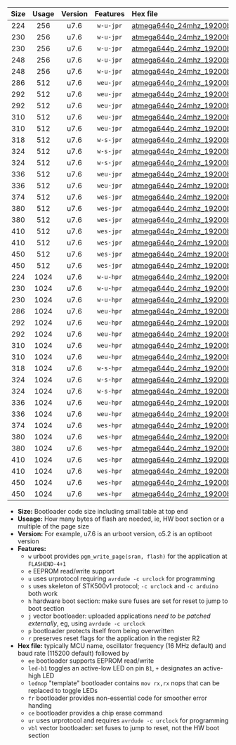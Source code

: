 |Size|Usage|Version|Features|Hex file|
|:-:|:-:|:-:|:-:|:--|
|224|256|u7.6|`w-u-jpr`|[atmega644p_24mhz_19200bps_ur_vbl.hex](https://raw.githubusercontent.com/stefanrueger/urboot/main/atmega644p_24mhz_19200bps_ur_vbl.hex)|
|230|256|u7.6|`w-u-jpr`|[atmega644p_24mhz_19200bps_led+b0_ur_vbl.hex](https://raw.githubusercontent.com/stefanrueger/urboot/main/atmega644p_24mhz_19200bps_led+b0_ur_vbl.hex)|
|230|256|u7.6|`w-u-jpr`|[atmega644p_24mhz_19200bps_lednop_ur_vbl.hex](https://raw.githubusercontent.com/stefanrueger/urboot/main/atmega644p_24mhz_19200bps_lednop_ur_vbl.hex)|
|248|256|u7.6|`w-u-jpr`|[atmega644p_24mhz_19200bps_led+b0_fr_ur_vbl.hex](https://raw.githubusercontent.com/stefanrueger/urboot/main/atmega644p_24mhz_19200bps_led+b0_fr_ur_vbl.hex)|
|248|256|u7.6|`w-u-jpr`|[atmega644p_24mhz_19200bps_lednop_fr_ur_vbl.hex](https://raw.githubusercontent.com/stefanrueger/urboot/main/atmega644p_24mhz_19200bps_lednop_fr_ur_vbl.hex)|
|286|512|u7.6|`weu-jpr`|[atmega644p_24mhz_19200bps_ee_ur_vbl.hex](https://raw.githubusercontent.com/stefanrueger/urboot/main/atmega644p_24mhz_19200bps_ee_ur_vbl.hex)|
|292|512|u7.6|`weu-jpr`|[atmega644p_24mhz_19200bps_ee_led+b0_ur_vbl.hex](https://raw.githubusercontent.com/stefanrueger/urboot/main/atmega644p_24mhz_19200bps_ee_led+b0_ur_vbl.hex)|
|292|512|u7.6|`weu-jpr`|[atmega644p_24mhz_19200bps_ee_lednop_ur_vbl.hex](https://raw.githubusercontent.com/stefanrueger/urboot/main/atmega644p_24mhz_19200bps_ee_lednop_ur_vbl.hex)|
|310|512|u7.6|`weu-jpr`|[atmega644p_24mhz_19200bps_ee_led+b0_fr_ur_vbl.hex](https://raw.githubusercontent.com/stefanrueger/urboot/main/atmega644p_24mhz_19200bps_ee_led+b0_fr_ur_vbl.hex)|
|310|512|u7.6|`weu-jpr`|[atmega644p_24mhz_19200bps_ee_lednop_fr_ur_vbl.hex](https://raw.githubusercontent.com/stefanrueger/urboot/main/atmega644p_24mhz_19200bps_ee_lednop_fr_ur_vbl.hex)|
|318|512|u7.6|`w-s-jpr`|[atmega644p_24mhz_19200bps_vbl.hex](https://raw.githubusercontent.com/stefanrueger/urboot/main/atmega644p_24mhz_19200bps_vbl.hex)|
|324|512|u7.6|`w-s-jpr`|[atmega644p_24mhz_19200bps_led+b0_vbl.hex](https://raw.githubusercontent.com/stefanrueger/urboot/main/atmega644p_24mhz_19200bps_led+b0_vbl.hex)|
|324|512|u7.6|`w-s-jpr`|[atmega644p_24mhz_19200bps_lednop_vbl.hex](https://raw.githubusercontent.com/stefanrueger/urboot/main/atmega644p_24mhz_19200bps_lednop_vbl.hex)|
|336|512|u7.6|`weu-jpr`|[atmega644p_24mhz_19200bps_ee_led+b0_fr_ce_ur_vbl.hex](https://raw.githubusercontent.com/stefanrueger/urboot/main/atmega644p_24mhz_19200bps_ee_led+b0_fr_ce_ur_vbl.hex)|
|336|512|u7.6|`weu-jpr`|[atmega644p_24mhz_19200bps_ee_lednop_fr_ce_ur_vbl.hex](https://raw.githubusercontent.com/stefanrueger/urboot/main/atmega644p_24mhz_19200bps_ee_lednop_fr_ce_ur_vbl.hex)|
|374|512|u7.6|`wes-jpr`|[atmega644p_24mhz_19200bps_ee_vbl.hex](https://raw.githubusercontent.com/stefanrueger/urboot/main/atmega644p_24mhz_19200bps_ee_vbl.hex)|
|380|512|u7.6|`wes-jpr`|[atmega644p_24mhz_19200bps_ee_led+b0_vbl.hex](https://raw.githubusercontent.com/stefanrueger/urboot/main/atmega644p_24mhz_19200bps_ee_led+b0_vbl.hex)|
|380|512|u7.6|`wes-jpr`|[atmega644p_24mhz_19200bps_ee_lednop_vbl.hex](https://raw.githubusercontent.com/stefanrueger/urboot/main/atmega644p_24mhz_19200bps_ee_lednop_vbl.hex)|
|410|512|u7.6|`wes-jpr`|[atmega644p_24mhz_19200bps_ee_led+b0_fr_vbl.hex](https://raw.githubusercontent.com/stefanrueger/urboot/main/atmega644p_24mhz_19200bps_ee_led+b0_fr_vbl.hex)|
|410|512|u7.6|`wes-jpr`|[atmega644p_24mhz_19200bps_ee_lednop_fr_vbl.hex](https://raw.githubusercontent.com/stefanrueger/urboot/main/atmega644p_24mhz_19200bps_ee_lednop_fr_vbl.hex)|
|450|512|u7.6|`wes-jpr`|[atmega644p_24mhz_19200bps_ee_led+b0_fr_ce_vbl.hex](https://raw.githubusercontent.com/stefanrueger/urboot/main/atmega644p_24mhz_19200bps_ee_led+b0_fr_ce_vbl.hex)|
|450|512|u7.6|`wes-jpr`|[atmega644p_24mhz_19200bps_ee_lednop_fr_ce_vbl.hex](https://raw.githubusercontent.com/stefanrueger/urboot/main/atmega644p_24mhz_19200bps_ee_lednop_fr_ce_vbl.hex)|
|224|1024|u7.6|`w-u-hpr`|[atmega644p_24mhz_19200bps_ur.hex](https://raw.githubusercontent.com/stefanrueger/urboot/main/atmega644p_24mhz_19200bps_ur.hex)|
|230|1024|u7.6|`w-u-hpr`|[atmega644p_24mhz_19200bps_led+b0_ur.hex](https://raw.githubusercontent.com/stefanrueger/urboot/main/atmega644p_24mhz_19200bps_led+b0_ur.hex)|
|230|1024|u7.6|`w-u-hpr`|[atmega644p_24mhz_19200bps_lednop_ur.hex](https://raw.githubusercontent.com/stefanrueger/urboot/main/atmega644p_24mhz_19200bps_lednop_ur.hex)|
|286|1024|u7.6|`weu-hpr`|[atmega644p_24mhz_19200bps_ee_ur.hex](https://raw.githubusercontent.com/stefanrueger/urboot/main/atmega644p_24mhz_19200bps_ee_ur.hex)|
|292|1024|u7.6|`weu-hpr`|[atmega644p_24mhz_19200bps_ee_led+b0_ur.hex](https://raw.githubusercontent.com/stefanrueger/urboot/main/atmega644p_24mhz_19200bps_ee_led+b0_ur.hex)|
|292|1024|u7.6|`weu-hpr`|[atmega644p_24mhz_19200bps_ee_lednop_ur.hex](https://raw.githubusercontent.com/stefanrueger/urboot/main/atmega644p_24mhz_19200bps_ee_lednop_ur.hex)|
|310|1024|u7.6|`weu-hpr`|[atmega644p_24mhz_19200bps_ee_led+b0_fr_ur.hex](https://raw.githubusercontent.com/stefanrueger/urboot/main/atmega644p_24mhz_19200bps_ee_led+b0_fr_ur.hex)|
|310|1024|u7.6|`weu-hpr`|[atmega644p_24mhz_19200bps_ee_lednop_fr_ur.hex](https://raw.githubusercontent.com/stefanrueger/urboot/main/atmega644p_24mhz_19200bps_ee_lednop_fr_ur.hex)|
|318|1024|u7.6|`w-s-hpr`|[atmega644p_24mhz_19200bps.hex](https://raw.githubusercontent.com/stefanrueger/urboot/main/atmega644p_24mhz_19200bps.hex)|
|324|1024|u7.6|`w-s-hpr`|[atmega644p_24mhz_19200bps_led+b0.hex](https://raw.githubusercontent.com/stefanrueger/urboot/main/atmega644p_24mhz_19200bps_led+b0.hex)|
|324|1024|u7.6|`w-s-hpr`|[atmega644p_24mhz_19200bps_lednop.hex](https://raw.githubusercontent.com/stefanrueger/urboot/main/atmega644p_24mhz_19200bps_lednop.hex)|
|336|1024|u7.6|`weu-hpr`|[atmega644p_24mhz_19200bps_ee_led+b0_fr_ce_ur.hex](https://raw.githubusercontent.com/stefanrueger/urboot/main/atmega644p_24mhz_19200bps_ee_led+b0_fr_ce_ur.hex)|
|336|1024|u7.6|`weu-hpr`|[atmega644p_24mhz_19200bps_ee_lednop_fr_ce_ur.hex](https://raw.githubusercontent.com/stefanrueger/urboot/main/atmega644p_24mhz_19200bps_ee_lednop_fr_ce_ur.hex)|
|374|1024|u7.6|`wes-hpr`|[atmega644p_24mhz_19200bps_ee.hex](https://raw.githubusercontent.com/stefanrueger/urboot/main/atmega644p_24mhz_19200bps_ee.hex)|
|380|1024|u7.6|`wes-hpr`|[atmega644p_24mhz_19200bps_ee_led+b0.hex](https://raw.githubusercontent.com/stefanrueger/urboot/main/atmega644p_24mhz_19200bps_ee_led+b0.hex)|
|380|1024|u7.6|`wes-hpr`|[atmega644p_24mhz_19200bps_ee_lednop.hex](https://raw.githubusercontent.com/stefanrueger/urboot/main/atmega644p_24mhz_19200bps_ee_lednop.hex)|
|410|1024|u7.6|`wes-hpr`|[atmega644p_24mhz_19200bps_ee_led+b0_fr.hex](https://raw.githubusercontent.com/stefanrueger/urboot/main/atmega644p_24mhz_19200bps_ee_led+b0_fr.hex)|
|410|1024|u7.6|`wes-hpr`|[atmega644p_24mhz_19200bps_ee_lednop_fr.hex](https://raw.githubusercontent.com/stefanrueger/urboot/main/atmega644p_24mhz_19200bps_ee_lednop_fr.hex)|
|450|1024|u7.6|`wes-hpr`|[atmega644p_24mhz_19200bps_ee_led+b0_fr_ce.hex](https://raw.githubusercontent.com/stefanrueger/urboot/main/atmega644p_24mhz_19200bps_ee_led+b0_fr_ce.hex)|
|450|1024|u7.6|`wes-hpr`|[atmega644p_24mhz_19200bps_ee_lednop_fr_ce.hex](https://raw.githubusercontent.com/stefanrueger/urboot/main/atmega644p_24mhz_19200bps_ee_lednop_fr_ce.hex)|

- **Size:** Bootloader code size including small table at top end
- **Useage:** How many bytes of flash are needed, ie, HW boot section or a multiple of the page size
- **Version:** For example, u7.6 is an urboot version, o5.2 is an optiboot version
- **Features:**
  + `w` urboot provides `pgm_write_page(sram, flash)` for the application at `FLASHEND-4+1`
  + `e` EEPROM read/write support
  + `u` uses urprotocol requiring `avrdude -c urclock` for programming
  + `s` uses skeleton of STK500v1 protocol; `-c urclock` and `-c arduino` both work
  + `h` hardware boot section: make sure fuses are set for reset to jump to boot section
  + `j` vector bootloader: uploaded applications *need to be patched externally*, eg, using `avrdude -c urclock`
  + `p` bootloader protects itself from being overwritten
  + `r` preserves reset flags for the application in the register R2
- **Hex file:** typically MCU name, oscillator frequency (16 MHz default) and baud rate (115200 default) followed by
  + `ee` bootloader supports EEPROM read/write
  + `led-b1` toggles an active-low LED on pin `B1`, `+` designates an active-high LED
  + `lednop` "template" bootloader contains `mov rx,rx` nops that can be replaced to toggle LEDs
  + `fr` bootloader provides non-essential code for smoother error handing
  + `ce` bootloader provides a chip erase command
  + `ur` uses urprotocol and requires `avrdude -c urclock` for programming
  + `vbl` vector bootloader: set fuses to jump to reset, not the HW boot section
